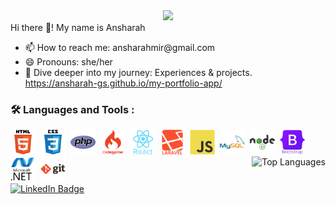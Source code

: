 
<!--
**ansharah-gs/ansharah-gs** is a ✨ _special_ ✨ repository because its `README.md` (this file) appears on your GitHub profile.

Here are some ideas to get you started:

- 🔭 I’m currently working on ...
- 🌱 I’m currently learning ...
- 👯 I’m looking to collaborate on ...
- 🤔 I’m looking for help with ...
- 💬 Ask me about ...

- ⚡ Fun fact: ...
-->
<div id="header" align="center">
  <img src="https://media.giphy.com/media/L1R1tvI9svkIWwpVYr/giphy.gif" width="50%"/>
</div>
 Hi there 👋! My name is Ansharah
 <ul>
   <li> 📫 How to reach me: ansharahmir@gmail.com</li>
   <li> 😄 Pronouns: she/her</li>
   <li> 📄 Dive deeper into my journey: Experiences & projects. <a href="https://ansharah-gs.github.io/my-portfolio-app/" target="_blank" rel="noreferrer">https://ansharah-gs.github.io/my-portfolio-app/</a>
</li>
 </ul>
 

### :hammer_and_wrench: Languages and Tools :
<div>
    <img src="https://github.com/devicons/devicon/blob/master/icons/html5/html5-original-wordmark.svg" title="HTML5" alt="HTML5" width="40" height="40"/>&nbsp;
    <img src="https://github.com/devicons/devicon/blob/master/icons/css3/css3-original-wordmark.svg" title="Css3" alt="CSS3" width="40" height="40"/>&nbsp;
    <img src="https://github.com/devicons/devicon/blob/master/icons/php/php-original.svg" title="Php" alt="php" width="40" height="40"/>&nbsp;
    <img src="https://github.com/devicons/devicon/blob/master/icons/codeigniter/codeigniter-plain-wordmark.svg" title="Codeigniter" alt="codeigniter" width="40" height="40"/>&nbsp;
    <img src="https://github.com/devicons/devicon/blob/master/icons/react/react-original-wordmark.svg" title="React" alt="react" width="40" height="40"/>&nbsp;
    <img src="https://github.com/devicons/devicon/blob/master/icons/laravel/laravel-plain-wordmark.svg" title="Laravel" alt="laravel" width="40" height="40"/>&nbsp;
    <img src="https://github.com/devicons/devicon/blob/master/icons/javascript/javascript-original.svg" title="Javascript" alt="javascript" width="40" height="40"/>&nbsp;
    <img src="https://github.com/devicons/devicon/blob/master/icons/mysql/mysql-original-wordmark.svg" title="MYSQL" alt="MYSQL" width="40" height="40"/>&nbsp;
    <img src="https://github.com/devicons/devicon/blob/master/icons/nodejs/nodejs-original-wordmark.svg" title="NodeJs" alt="NodeJs" width="40" height="40"/>&nbsp;
    <img src="https://github.com/devicons/devicon/blob/master/icons/bootstrap/bootstrap-original-wordmark.svg" title="Bootstrap" alt="Bootstrap" width="40" height="40"/>&nbsp;
    <img src="https://github.com/devicons/devicon/blob/master/icons/dot-net/dot-net-original-wordmark.svg" title=".NetCore" alt=".NetCore" width="40" height="40"/>&nbsp;
    <img src="https://github.com/devicons/devicon/blob/master/icons/git/git-original-wordmark.svg" title="Git" alt="Git" width="40" height="40"/>&nbsp;
<!--     <img src="" title="" alt="" width="40" height="40"/>&nbsp;
    <img src="" title="" alt="" width="40" height="40"/>&nbsp;
    <img src="" title="" alt="" width="40" height="40"/>&nbsp; -->
<img src="https://github-readme-stats.vercel.app/api/top-langs/?username=ansharah-gs&layout=compact" alt="Top Languages" align="right">
<div id="badges">
<a href="https://www.linkedin.com/in/ansharah-qasim-software-developer/">  <img src="https://img.shields.io/badge/LinkedIn-blue?style=for-the-badge&logo=linkedin&logoColor=white" alt="LinkedIn Badge"/></a>
</div>

